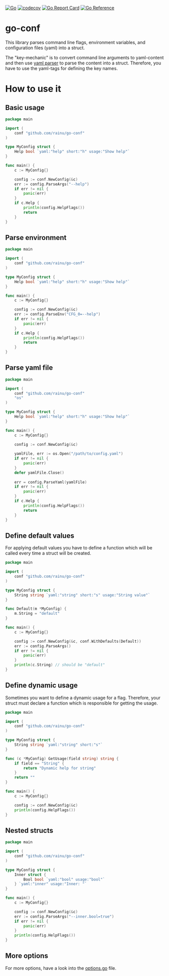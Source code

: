 [![Go](https://github.com/rainu/go-conf/actions/workflows/build.yml/badge.svg)](https://github.com/rainu/go-conf/actions/workflows/build.yml)
[![codecov](https://codecov.io/gh/rainu/go-conf/branch/main/graph/badge.svg)](https://codecov.io/gh/rainu/go-conf)
[![Go Report Card](https://goreportcard.com/badge/github.com/rainu/go-conf)](https://goreportcard.com/report/github.com/rainu/go-conf)
[![Go Reference](https://pkg.go.dev/badge/github.com/rainu/go-conf.svg)](https://pkg.go.dev/github.com/rainu/go-conf)

# go-conf

This library parses command line flags, environment variables, and configuration files (yaml) into a struct.

The "key-mechanic" is to convert command line arguments to yaml-content and then use [yaml parser](github.com/goccy/go-yaml) to parse the content into a struct.
Therefore, you have to use the yaml-tags for defining the key names.

# How to use it

## Basic usage

```go
package main

import (
	conf "github.com/rainu/go-conf"
)

type MyConfig struct {
	Help bool `yaml:"help" short:"h" usage:"Show help"`
}

func main() {
	c := MyConfig{}

	config := conf.NewConfig(&c)
	err := config.ParseArgs("--help")
	if err != nil {
        panic(err)
    }
	if c.Help {
		println(config.HelpFlags())
        return
	}
}
```

## Parse environment

```go
package main

import (
	conf "github.com/rainu/go-conf"
)

type MyConfig struct {
	Help bool `yaml:"help" short:"h" usage:"Show help"`
}

func main() {
	c := MyConfig{}

	config := conf.NewConfig(&c)
	err := config.ParseEnv("CFG_0=--help")
	if err != nil {
        panic(err)
    }
	if c.Help {
		println(config.HelpFlags())
        return
	}
}
```

## Parse yaml file

```go
package main

import (
	conf "github.com/rainu/go-conf"
	"os"
)

type MyConfig struct {
	Help bool `yaml:"help" short:"h" usage:"Show help"`
}

func main() {
	c := MyConfig{}

	config := conf.NewConfig(&c)
	
	yamlFile, err := os.Open("/path/to/config.yaml")
	if err != nil {
		panic(err)
	}
	defer yamlFile.Close()
	
	err = config.ParseYaml(yamlFile)
	if err != nil {
        panic(err)
    }
	if c.Help {
		println(config.HelpFlags())
        return
	}
}
```

## Define default values

For applying default values you have to define a function which will be called every time a struct will be created.

```go
package main

import (
	conf "github.com/rainu/go-conf"
)

type MyConfig struct {
	String string `yaml:"string" short:"s" usage:"String value"`
}

func Default(m *MyConfig) {
	m.String = "default"
}

func main() {
	c := MyConfig{}

	config := conf.NewConfig(&c, conf.WithDefaults(Default))
	err := config.ParseArgs()
	if err != nil {
        panic(err)
    }
	println(c.String) // should be "default"
}
```

## Define dynamic usage

Sometimes you want to define a dynamic usage for a flag. Therefore, your struct must declare a function which is responsible for getting the usage.

```go
package main

import (
	conf "github.com/rainu/go-conf"
)

type MyConfig struct {
	String string `yaml:"string" short:"s"`
}

func (c *MyConfig) GetUsage(field string) string {
	if field == "String" {
        return "Dynamic help for string"
    }
	return ""
}

func main() {
	c := MyConfig{}

	config := conf.NewConfig(&c)
	println(config.HelpFlags())
}
```

## Nested structs

```go
package main

import (
	conf "github.com/rainu/go-conf"
)

type MyConfig struct {
	Inner struct {
		Bool bool `yaml:"bool" usage:"bool"`
	} `yaml:"inner" usage:"Inner: "`
}

func main() {
	c := MyConfig{}

	config := conf.NewConfig(&c)
	err := config.ParseArgs("--inner.bool=true")
	if err != nil {
		panic(err)
	}
	println(config.HelpFlags())
}
```

## More options

For more options, have a look into the [options.go](./options.go) file.